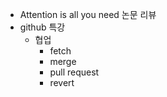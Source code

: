 - Attention is all you need 논문 리뷰
- github 특강
    - 협업
        - fetch
        - merge
        - pull request
        - revert
